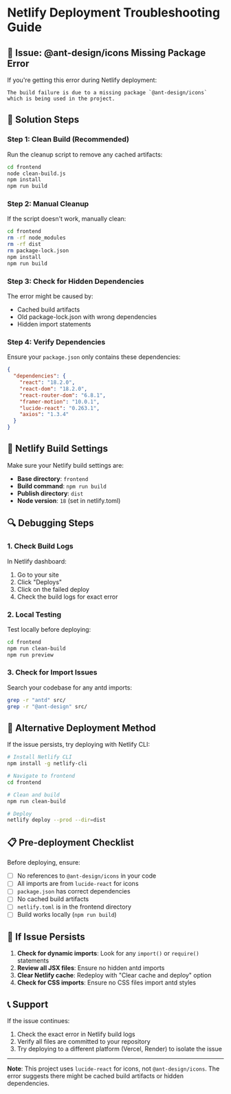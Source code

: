 # Netlify Deployment Troubleshooting Guide

## 🚨 Issue: @ant-design/icons Missing Package Error

If you're getting this error during Netlify deployment:
```
The build failure is due to a missing package `@ant-design/icons` which is being used in the project.
```

## 🔧 Solution Steps

### Step 1: Clean Build (Recommended)
Run the cleanup script to remove any cached artifacts:

```bash
cd frontend
node clean-build.js
npm install
npm run build
```

### Step 2: Manual Cleanup
If the script doesn't work, manually clean:

```bash
cd frontend
rm -rf node_modules
rm -rf dist
rm package-lock.json
npm install
npm run build
```

### Step 3: Check for Hidden Dependencies
The error might be caused by:
- Cached build artifacts
- Old package-lock.json with wrong dependencies
- Hidden import statements

### Step 4: Verify Dependencies
Ensure your `package.json` only contains these dependencies:

```json
{
  "dependencies": {
    "react": "18.2.0",
    "react-dom": "18.2.0",
    "react-router-dom": "6.8.1",
    "framer-motion": "10.0.1",
    "lucide-react": "0.263.1",
    "axios": "1.3.4"
  }
}
```

## 🎯 Netlify Build Settings

Make sure your Netlify build settings are:

- **Base directory**: `frontend`
- **Build command**: `npm run build`
- **Publish directory**: `dist`
- **Node version**: `18` (set in netlify.toml)

## 🔍 Debugging Steps

### 1. Check Build Logs
In Netlify dashboard:
1. Go to your site
2. Click "Deploys"
3. Click on the failed deploy
4. Check the build logs for exact error

### 2. Local Testing
Test locally before deploying:
```bash
cd frontend
npm run clean-build
npm run preview
```

### 3. Check for Import Issues
Search your codebase for any antd imports:
```bash
grep -r "antd" src/
grep -r "@ant-design" src/
```

## 🚀 Alternative Deployment Method

If the issue persists, try deploying with Netlify CLI:

```bash
# Install Netlify CLI
npm install -g netlify-cli

# Navigate to frontend
cd frontend

# Clean and build
npm run clean-build

# Deploy
netlify deploy --prod --dir=dist
```

## 📋 Pre-deployment Checklist

Before deploying, ensure:

- [ ] No references to `@ant-design/icons` in your code
- [ ] All imports are from `lucide-react` for icons
- [ ] `package.json` has correct dependencies
- [ ] No cached build artifacts
- [ ] `netlify.toml` is in the frontend directory
- [ ] Build works locally (`npm run build`)

## 🔄 If Issue Persists

1. **Check for dynamic imports**: Look for any `import()` or `require()` statements
2. **Review all JSX files**: Ensure no hidden antd imports
3. **Clear Netlify cache**: Redeploy with "Clear cache and deploy" option
4. **Check for CSS imports**: Ensure no CSS files import antd styles

## 📞 Support

If the issue continues:
1. Check the exact error in Netlify build logs
2. Verify all files are committed to your repository
3. Try deploying to a different platform (Vercel, Render) to isolate the issue

---

**Note**: This project uses `lucide-react` for icons, not `@ant-design/icons`. The error suggests there might be cached build artifacts or hidden dependencies.
